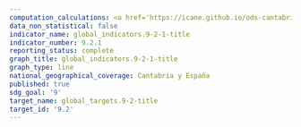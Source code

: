 ```yaml
---
computation_calculations: <a href='https://icane.github.io/ods-cantabria/assets/pdf/9.2.1.1.pdf' target='_blank'>Valor añadido del sector manufacturero per cápita</a><br><a href='https://icane.github.io/ods-cantabria/assets/pdf/9.2.1.2.pdf' target='_blank'>Valor añadido del sector manufacturero en proporción al PIB</a>
data_non_statistical: false
indicator_name: global_indicators.9-2-1-title
indicator_number: 9.2.1
reporting_status: complete
graph_title: global_indicators.9-2-1-title
graph_type: line
national_geographical_coverage: Cantabria y España
published: true
sdg_goal: '9'
target_name: global_targets.9-2-title
target_id: '9.2'
---
```

